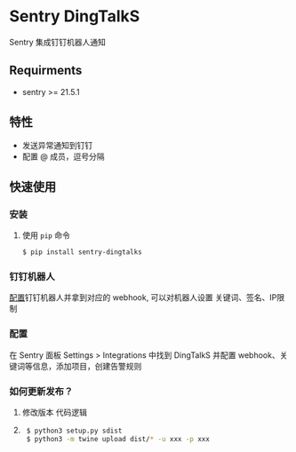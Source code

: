 # Sentry DingTalkS

Sentry 集成钉钉机器人通知

## Requirments
- sentry >= 21.5.1

## 特性
- 发送异常通知到钉钉
- 配置 @ 成员，逗号分隔
## 快速使用
### 安装
1. 使用 `pip` 命令
    ```bash
    $ pip install sentry-dingtalks
    ```

### 钉钉机器人
[配置](https://developers.dingtalks.com/document/app/custom-robot-access)钉钉机器人并拿到对应的 webhook, 可以对机器人设置 关键词、签名、IP限制

### 配置
在 Sentry 面板 Settings > Integrations 中找到 DingTalkS 并配置 webhook、关键词等信息，添加项目，创建告警规则

### 如何更新发布？
1. 修改版本 代码逻辑
2. ```bash 
    $ python3 setup.py sdist
    $ python3 -m twine upload dist/* -u xxx -p xxx
    ```

